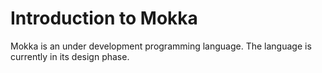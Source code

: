 Introduction to Mokka
=====================

Mokka is an under development programming language. The language is currently in its design phase.

